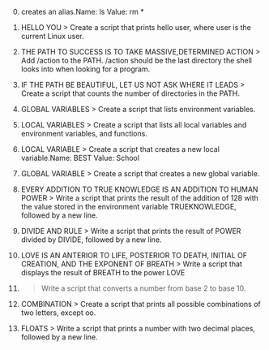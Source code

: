 0. creates an alias.Name: ls Value: rm *

1. HELLO YOU > Create a script that prints hello user, where user is the current Linux user.

2. THE PATH TO SUCCESS IS TO TAKE MASSIVE,DETERMINED ACTION > Add /action to the PATH. /action should be the last directory the shell looks into when looking for a program.

3. IF THE PATH BE BEAUTIFUL, LET US NOT ASK WHERE IT LEADS > Create a script that counts the number of directories in the PATH.

4. GLOBAL VARIABLES > Create a script that lists environment variables.
 
5. LOCAL VARIABLES > Create a script that lists all local variables and environment variables, and functions.

6. LOCAL VARIABLE > Create a script that creates a new local variable.Name: BEST Value: School

7. GLOBAL VARIABLE > Create a script that creates a new global variable.

8. EVERY ADDITION TO TRUE KNOWLEDGE IS AN ADDITION TO HUMAN POWER >  Write a script that prints the result of the addition of 128 with the value stored in the environment variable TRUEKNOWLEDGE, followed by a new line.

9. DIVIDE AND RULE > Write a script that prints the result of POWER divided by DIVIDE, followed by a new line.

10. LOVE IS AN ANTERIOR TO LIFE, POSTERIOR TO DEATH, INITIAL OF CREATION, AND THE EXPONENT OF BREATH > Write a script that displays the result of BREATH to the power LOVE

11. > Write a script that converts a number from base 2 to base 10.

12. COMBINATION > Create a script that prints all possible combinations of two letters, except oo.

13. FLOATS > Write a script that prints a number with two decimal places, followed by a new line.
























